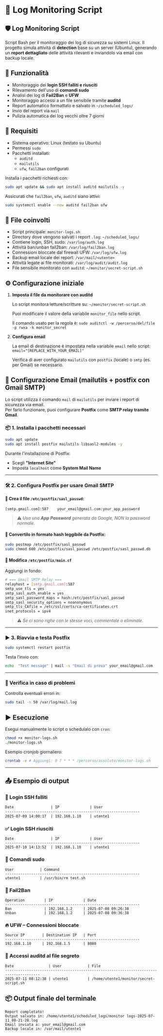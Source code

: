 
# 📄 Log Monitoring Script

## 🛡️ Log Monitoring Script 

Script Bash per il monitoraggio dei log di sicurezza su sistemi Linux. Il progetto simula attività di **detection** base su un server (Ubuntu), generando un **report dettagliato** delle attività rilevanti e inviandolo via email con backup locale. 

## 📌 Funzionalità  

- Monitoraggio dei **login SSH falliti e riusciti**  
- Rilevamento dell'uso di **comandi sudo** 
- Analisi dei log di **Fail2Ban** e **UFW**  
- Monitoraggio accessi a un file sensibile tramite **auditd**  
- Report automatico formattato e salvato in `~/scheduled_logs/`  
- Invio del report via `mail`  
- Pulizia automatica dei log vecchi oltre 7 giorni

## 🧰 Requisiti  

- Sistema operativo: Linux (testato su Ubuntu) 
- Permessi `sudo`  
- Pacchetti installati: 
	- `auditd`
	- `mailutils` 
	- `ufw`, `fail2ban` configurati

Installa i pacchetti richiesti con:

```bash
sudo apt update && sudo apt install auditd mailutils -y 
```
Assicurati che `fail2ban`, `ufw`, `auditd` siano attivi:
``` bash
sudo systemctl enable --now auditd fail2ban ufw 
```

## 🧾 File coinvolti

- Script principale: `monitor-logs.sh`
- Directory dove vengono salvati i report `.log`: `~/scheduled_logs/`
- Contiene login, SSH, sudo: `/var/log/auth.log`
- Attività ban/unban fail2ban: `/var/log/fail2ban.log`
- Connessioni bloccate dal firewall UFW: `/var/log/ufw.log`
- Backup email locale dei report: `/var/mail/<utente>`
- Attività legate ai file monitorati: `/var/log/audit/audit.log`
- File sensibile monitorato con `auditd`: `~/monitor/secret-script.sh`

## ⚙️ Configurazione iniziale

1.  **Imposta il file da monitorare con auditd**
    
    Lo script monitora letture/scritture su: `~/monitor/secret-script.sh` 
    
    Puoi modificare il valore della variabile `monitor_file` nello script. 

	Il comando usato per la regola è: 
    `sudo auditctl -w /percorso/del/file -p rwxa -k monitor_secret` 
    
2.  **Configura email**
	
	La email di destinazione è impostata nella variabile `email` nello script:
	`email="[REPLACE_WITH_YOUR_EMAIL]"`

	Verifica di aver configurato `mailutils` con `postfix` (locale) o `smtp` (es. per Gmail) se necessario.


## 📧 Configurazione Email (mailutils + postfix con Gmail SMTP)

Lo script utilizza il comando `mail` di `mailutils` per inviare i report di sicurezza via email.  
Per farlo funzionare, puoi configurare **Postfix** come **SMTP relay tramite Gmail**.

### 📦 1. Installa i pacchetti necessari

```bash
sudo apt update
sudo apt install postfix mailutils libsasl2-modules -y 
```

Durante l'installazione di Postfix:

- Scegli **"Internet Site"**
- Imposta `localhost` come **System Mail Name**

---

### 🛠️ 2. Configura Postfix per usare Gmail SMTP

#### 🔐 Crea il file `/etc/postfix/sasl_passwd`:

`[smtp.gmail.com]:587    your_email@gmail.com:your_app_password` 

> ⚠️ _Usa una **App Password** generata da Google, NON la password normale._

#### 🔁 Convertilo in formato hash leggibile da Postfix:

```bash
sudo postmap /etc/postfix/sasl_passwd
sudo chmod 600 /etc/postfix/sasl_passwd /etc/postfix/sasl_passwd.db 
```

#### 📝 Modifica `/etc/postfix/main.cf`

Aggiungi in fondo:
```bash
# === Gmail SMTP Relay ===  
relayhost = [smtp.gmail.com]:587  
smtp_use_tls = yes  
smtp_sasl_auth_enable = yes  
smtp_sasl_password_maps = hash:/etc/postfix/sasl_passwd
smtp_sasl_security_options = noanonymous 
smtp_tls_CAfile = /etc/ssl/certs/ca-certificates.crt 
inet_protocols = ipv4
```
> ⚠️ _Se ci sono righe con le stesse voci, commentale o eliminale._

---

### ▶️ 3. Riavvia e testa Postfix
```bash
sudo systemctl restart postfix
```
Testa l’invio con:
```bash
echo  "Test message" | mail -s "Email di prova" your_email@gmail.com 
```
---

### 🧪 Verifica in caso di problemi

Controlla eventuali errori in:
```bash
sudo tail -n 50 /var/log/mail.log
```
## ▶️ Esecuzione

Esegui manualmente lo script o schedulalo con `cron`:

```bash
chmod +x monitor-logs.sh
./monitor-logs.sh
```

Esempio cronjob giornaliero:

```bash
crontab -e # Aggiungi: 0 7 * * * /percorso/assoluto/monitor-logs.sh
```
----------

## 📤 Esempio di output

### 🔐 Login SSH falliti

```bash
Date                 | IP              | User      
--------------------------------------------------------------
2025-07-09 14:00:17  | 192.168.1.10    | utente1  
```


### ✅ Login SSH riusciti

```
Date                 | IP              | User      
--------------------------------------------------------------
2025-07-10 14:13:52  | 192.168.1.10    | utente1   
```


### 🧯 Comandi sudo

```
User            | Command
--------------------------------------------------------------
utente1         | /usr/bin/rm test.sh
```

### 🧱 Fail2Ban

```
Operation         | IP              | Date                 
--------------------------------------------------------------
Ban               | 192.168.1.2     | 2025-07-08 09:26:38 
Unban             | 192.168.1.2     | 2025-07-08 09:36:38  
```

### 🔥 UFW – Connessioni bloccate

```
Source IP        | Destination IP   | Port     
--------------------------------------------------------------
192.168.1.10     | 192.168.1.5      | 8080    
```

### 📜 Accessi auditd al file segreto

```
Date                | User            | File                                              
--------------------------------------------------------------------------------------
2025-07-11 08:12:38 | utente1         | /home/utente1/monitor/secret-script.sh` 
```

## 📦 Output finale del terminale

```
Report completato!
Output salvato in: /home/utente1/scheduled_logs/monitor logs-2025-07-11_08-21-28.log
Email inviata a: your_email@gmail.com
Backup locale in: /var/mail/utente1
```

